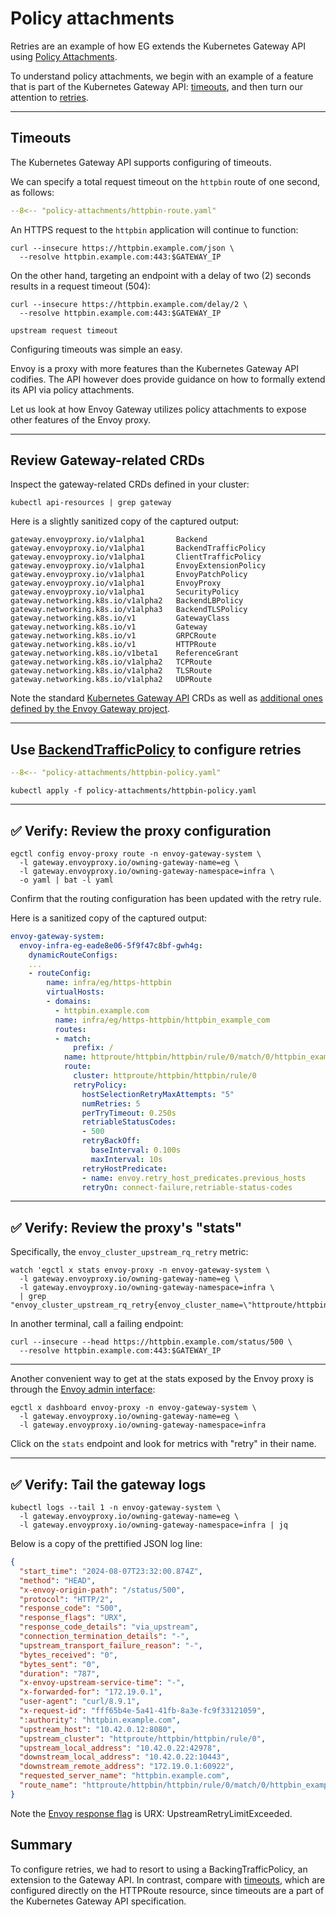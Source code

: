 # Policy attachments

Retries are an example of how EG extends the Kubernetes Gateway API using [Policy Attachments](https://gateway-api.sigs.k8s.io/reference/policy-attachment/).

To understand policy attachments, we begin with an example of a feature that is part of the Kubernetes Gateway API:  [timeouts](https://gateway-api.sigs.k8s.io/api-types/httproute/?h=#timeouts-optional), and then turn our attention to [retries](https://gateway.envoyproxy.io/docs/tasks/traffic/retry/).

---

## Timeouts

The Kubernetes Gateway API supports configuring of timeouts.

We can specify a total request timeout on the `httpbin` route of one second, as follows:

```yaml linenums="1" hl_lines="17-18"
--8<-- "policy-attachments/httpbin-route.yaml"
```

An HTTPS request to the `httpbin` application will continue to function:

```shell
curl --insecure https://httpbin.example.com/json \
  --resolve httpbin.example.com:443:$GATEWAY_IP
```

On the other hand, targeting an endpoint with a delay of two (2) seconds results in a request timeout (504):

```shell
curl --insecure https://httpbin.example.com/delay/2 \
  --resolve httpbin.example.com:443:$GATEWAY_IP
```

```console
upstream request timeout
```

Configuring timeouts was simple an easy.

Envoy is a proxy with more features than the Kubernetes Gateway API codifies.  The API however does provide guidance on how to formally extend its API via policy attachments.

Let us look at how Envoy Gateway utilizes policy attachments to expose other features of the Envoy proxy.

---

## Review Gateway-related CRDs

Inspect the gateway-related CRDs defined in your cluster:

```shell
kubectl api-resources | grep gateway
```

Here is a slightly sanitized copy of the captured output:

```console linenums="1" hl_lines="1-7"
gateway.envoyproxy.io/v1alpha1       Backend
gateway.envoyproxy.io/v1alpha1       BackendTrafficPolicy
gateway.envoyproxy.io/v1alpha1       ClientTrafficPolicy
gateway.envoyproxy.io/v1alpha1       EnvoyExtensionPolicy
gateway.envoyproxy.io/v1alpha1       EnvoyPatchPolicy
gateway.envoyproxy.io/v1alpha1       EnvoyProxy
gateway.envoyproxy.io/v1alpha1       SecurityPolicy
gateway.networking.k8s.io/v1alpha2   BackendLBPolicy
gateway.networking.k8s.io/v1alpha3   BackendTLSPolicy
gateway.networking.k8s.io/v1         GatewayClass
gateway.networking.k8s.io/v1         Gateway
gateway.networking.k8s.io/v1         GRPCRoute
gateway.networking.k8s.io/v1         HTTPRoute
gateway.networking.k8s.io/v1beta1    ReferenceGrant
gateway.networking.k8s.io/v1alpha2   TCPRoute
gateway.networking.k8s.io/v1alpha2   TLSRoute
gateway.networking.k8s.io/v1alpha2   UDPRoute
```

Note the standard [Kubernetes Gateway API](https://gateway-api.sigs.k8s.io/reference/spec/) CRDs as well as [additional ones defined by the Envoy Gateway project](https://gateway.envoyproxy.io/docs/api/extension_types/).

---

## Use [BackendTrafficPolicy](https://gateway.envoyproxy.io/docs/api/extension_types/#backendtrafficpolicy) to configure retries

```yaml linenums="1" hl_lines="12-24"
--8<-- "policy-attachments/httpbin-policy.yaml"
```

```shell
kubectl apply -f policy-attachments/httpbin-policy.yaml
```

---

## :white_check_mark: Verify: Review the proxy configuration

```shell
egctl config envoy-proxy route -n envoy-gateway-system \
  -l gateway.envoyproxy.io/owning-gateway-name=eg \
  -l gateway.envoyproxy.io/owning-gateway-namespace=infra \
  -o yaml | bat -l yaml
```

Confirm that the routing configuration has been updated with the retry rule.

Here is a sanitized copy of the captured output:

```yaml linenums="1" hl_lines="17-28"
envoy-gateway-system:
  envoy-infra-eg-eade8e06-5f9f47c8bf-gwh4g:
    dynamicRouteConfigs:
    ...
    - routeConfig:
        name: infra/eg/https-httpbin
        virtualHosts:
        - domains:
          - httpbin.example.com
          name: infra/eg/https-httpbin/httpbin_example_com
          routes:
          - match:
              prefix: /
            name: httproute/httpbin/httpbin/rule/0/match/0/httpbin_example_com
            route:
              cluster: httproute/httpbin/httpbin/rule/0
              retryPolicy:
                hostSelectionRetryMaxAttempts: "5"
                numRetries: 5
                perTryTimeout: 0.250s
                retriableStatusCodes:
                - 500
                retryBackOff:
                  baseInterval: 0.100s
                  maxInterval: 10s
                retryHostPredicate:
                - name: envoy.retry_host_predicates.previous_hosts
                retryOn: connect-failure,retriable-status-codes
```

---

## :white_check_mark: Verify:  Review the proxy's "stats"

Specifically, the `envoy_cluster_upstream_rq_retry` metric:

```shell
watch 'egctl x stats envoy-proxy -n envoy-gateway-system \
  -l gateway.envoyproxy.io/owning-gateway-name=eg \
  -l gateway.envoyproxy.io/owning-gateway-namespace=infra \
  | grep "envoy_cluster_upstream_rq_retry{envoy_cluster_name=\"httproute/httpbin/httpbin/rule/0\"}"'
```

In another terminal, call a failing endpoint:

```shell
curl --insecure --head https://httpbin.example.com/status/500 \
  --resolve httpbin.example.com:443:$GATEWAY_IP
```

---

Another convenient way to get at the stats exposed by the Envoy proxy is through the [Envoy admin interface](https://www.envoyproxy.io/docs/envoy/latest/operations/admin):

```shell
egctl x dashboard envoy-proxy -n envoy-gateway-system \
  -l gateway.envoyproxy.io/owning-gateway-name=eg \
  -l gateway.envoyproxy.io/owning-gateway-namespace=infra
```

Click on the `stats` endpoint and look for metrics with "retry" in their name.

---

## :white_check_mark: Verify: Tail the gateway logs

```shell
kubectl logs --tail 1 -n envoy-gateway-system \
  -l gateway.envoyproxy.io/owning-gateway-name=eg \
  -l gateway.envoyproxy.io/owning-gateway-namespace=infra | jq
```

Below is a copy of the prettified JSON log line:

```json linenums="1" hl_lines="7"
{
  "start_time": "2024-08-07T23:32:00.874Z",
  "method": "HEAD",
  "x-envoy-origin-path": "/status/500",
  "protocol": "HTTP/2",
  "response_code": "500",
  "response_flags": "URX",
  "response_code_details": "via_upstream",
  "connection_termination_details": "-",
  "upstream_transport_failure_reason": "-",
  "bytes_received": "0",
  "bytes_sent": "0",
  "duration": "787",
  "x-envoy-upstream-service-time": "-",
  "x-forwarded-for": "172.19.0.1",
  "user-agent": "curl/8.9.1",
  "x-request-id": "fff65b4e-5a41-41fb-8a3e-fc9f33121059",
  ":authority": "httpbin.example.com",
  "upstream_host": "10.42.0.12:8080",
  "upstream_cluster": "httproute/httpbin/httpbin/rule/0",
  "upstream_local_address": "10.42.0.22:42978",
  "downstream_local_address": "10.42.0.22:10443",
  "downstream_remote_address": "172.19.0.1:60922",
  "requested_server_name": "httpbin.example.com",
  "route_name": "httproute/httpbin/httpbin/rule/0/match/0/httpbin_example_com"
}
```

Note the [Envoy response flag](https://www.envoyproxy.io/docs/envoy/latest/configuration/observability/access_log/usage#config-access-log-format-response-flags) is URX: UpstreamRetryLimitExceeded.


## Summary

To configure retries, we had to resort to using a BackingTrafficPolicy, an extension to the Gateway API.
In contrast, compare with [timeouts](https://gateway-api.sigs.k8s.io/api-types/httproute/?h=#timeouts-optional),
which are configured directly on the HTTPRoute resource, since timeouts are a part of the Kubernetes Gateway API specification.
